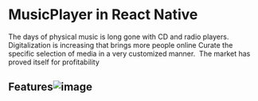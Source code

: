 # MusicPlayer in React Native

The days of physical music is long gone with CD and radio players.
Digitalization is increasing that brings more people online
Curate the specific selection of media in a very customized manner. 
The market has proved itself for profitability 

## Features![image](https://user-images.githubusercontent.com/74507336/219649398-a8c0931b-4f0f-4a27-a796-ea22177b1b53.png)
